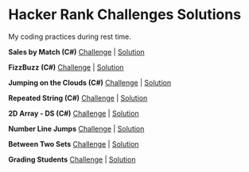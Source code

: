

# Hacker Rank Challenges Solutions
My coding practices during rest time.

 **Sales by Match (C#)**
[Challenge](https://www.hackerrank.com/challenges/sock-merchant/problem) | [Solution](https://github.com/khaninejad/hackerrank/tree/master/SalesbyMatch)   

**FizzBuzz (C#)**
[Challenge](https://www.hackerrank.com/challenges/fizzbuzz/problem)  | [Solution](https://github.com/khaninejad/hackerrank/tree/master/FizzBuzz)

**Jumping on the Clouds (C#)**
[Challenge](https://www.hackerrank.com/challenges/jumping-on-the-clouds/problem)  | [Solution](https://github.com/khaninejad/hackerrank/tree/master/JumpingOnTheClouds)

**Repeated String (C#)**
[Challenge](https://www.hackerrank.com/challenges/repeated-string/)  | [Solution](https://github.com/khaninejad/hackerrank/tree/master/RepeatedString)

**2D Array - DS (C#)**
[Challenge](https://www.hackerrank.com/challenges/2d-array/problem)  | [Solution](https://github.com/khaninejad/hackerrank/tree/master/2D%20Array%20-%20DS/2D%20Array%20-%20DS)

**Number Line Jumps**
[Challenge](https://www.hackerrank.com/challenges/kangaroo/problem)  | [Solution](https://github.com/khaninejad/hackerrank/blob/master/NumberLineJumps/)

**Between Two Sets**
[Challenge](https://www.hackerrank.com/challenges/between-two-sets)  | [Solution](https://github.com/khaninejad/hackerrank/tree/master/BetweenTwoSets/)

**Grading Students**
[Challenge](https://www.hackerrank.com/challenges/grading/problem)  | [Solution](https://github.com/khaninejad/hackerrank/tree/master/GradingStudents/)
